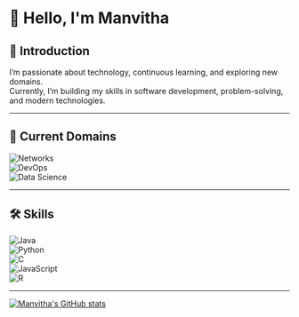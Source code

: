 # 👋 Hello, I'm Manvitha  

## 🌟 Introduction  
I’m passionate about technology, continuous learning, and exploring new domains.  
Currently, I’m building my skills in software development, problem-solving, and modern technologies.  

---

## 🚀 Current Domains  

![Networks](https://img.shields.io/badge/Networks-228B22?style=for-the-badge&logo=cisco&logoColor=white)  
![DevOps](https://img.shields.io/badge/DevOps-FF4500?style=for-the-badge&logo=devops&logoColor=white)  
![Data Science](https://img.shields.io/badge/Data%20Science-1E90FF?style=for-the-badge&logo=python&logoColor=white)  

---

## 🛠️ Skills  

![Java](https://img.shields.io/badge/Java-007396?style=for-the-badge&logo=java&logoColor=white)  
![Python](https://img.shields.io/badge/Python-3776AB?style=for-the-badge&logo=python&logoColor=white)  
![C](https://img.shields.io/badge/C-00599C?style=for-the-badge&logo=c&logoColor=white)  
![JavaScript](https://img.shields.io/badge/JavaScript-F7DF1E?style=for-the-badge&logo=javascript&logoColor=black)  
![R](https://img.shields.io/badge/R%20Programming-276DC3?style=for-the-badge&logo=r&logoColor=white)  

---
[![Manvitha's GitHub stats](https://github-readme-stats.vercel.app/api?username=anuraghazra)](https://github.com/Manvitha/github-readme-stats)
